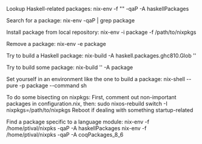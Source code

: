 Lookup Haskell-related packages:
  nix-env -f "<nixpkgs>" -qaP -A haskellPackages

Search for a package:
  nix-env -qaP | grep package

Install package from local repository:
  nix-env -i package -f /path/to/nixpkgs

Remove a package:
  nix-env -e package

Try to build a Haskell package:
  nix-build -A haskell.packages.ghc810.Glob '<nixpkgs>'

Try to build some package:
  nix-build '<nixpkgs>' -A package

Set yourself in an environment like the one to build a package:
  nix-shell --pure -p package --command sh

To do some bisecting on nixpkgs:
First, comment out non-important packages in configuration.nix, then:
  sudo nixos-rebuild switch -I nixpkgs=/path/to/nixpkgs
Reboot if dealing with something startup-related

Find a package specific to a language module:
  nix-env -f /home/ptival/nixpks -qaP -A haskellPackages
  nix-env -f /home/ptival/nixpks -qaP -A coqPackages_8_6

